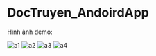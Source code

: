 # DocTruyen_AndoirdApp

Hình ảnh demo: 

![a1](https://user-images.githubusercontent.com/81027580/122511132-fc9bab00-d030-11eb-87ad-60bfbe413091.jpg)
![a2](https://user-images.githubusercontent.com/81027580/122511149-01605f00-d031-11eb-872e-a7d6481978a5.jpg)
![a3](https://user-images.githubusercontent.com/81027580/122511159-045b4f80-d031-11eb-8012-6fb59a6480d2.jpg)
![a4](https://user-images.githubusercontent.com/81027580/122511168-07564000-d031-11eb-8a53-52b99bc86695.jpg)
